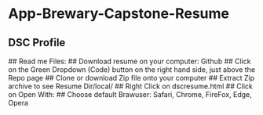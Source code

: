 # App-Brewary-Capstone-Resume
<h2>DSC Profile</h2>
## Read me Files:
## Download resume on your computer: Github
## Click on the Green Dropdown (Code) button on the right hand side, just above the Repo page
## Clone or download Zip file onto your computer
## Extract Zip archive to see Resume Dir/local/
## Right Click on dscresume.html
## Click on Open With: 
## Choose default Brawuser: Safari, Chrome, FireFox, Edge, Opera
